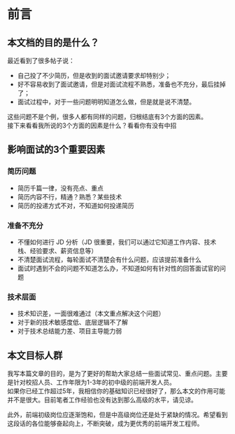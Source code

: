 # 前言

## 本文档的目的是什么？

最近看到了很多帖子说：

- 自己投了不少简历，但是收到的面试邀请要求却特别少；
- 好不容易收到了面试邀请，但是对面试流程不熟悉，准备也不充分，最后挂掉了；
- 面试过程中，对于一些问题明明知道怎么做，但是就是说不清楚。   
  
这些问题不是个例，很多人都有同样的问题，归根结底有3个方面的因素。     
接下来看看我所说的3个方面的因素是什么？看看你有没有中招

## 影响面试的3个重要因素

### 简历问题
- 简历千篇一律，没有亮点、重点
- 简历内容不行，精通？熟悉？某些技术
- 简历的投递方式不对，不知道如何投递简历

### 准备不充分
- 不懂如何进行 JD 分析（JD 很重要，我们可以通过它知道工作内容、技术栈、经验要求、薪资信息等）
- 不清楚面试流程，每轮面试不清楚会有什么问题，应该提前准备什么
- 面试时遇到不会的问题不知道怎么办，不知道如何有针对性的回答面试官的问题

### 技术层面
- 技术知识差，一面很难通过（本文重点解决这个问题）
- 对于新的技术敏感度低、底层逻辑不了解
- 对于技术总结能力差、项目主导能力弱

## 本文目标人群
我写本篇文章的目的，是为了更好的帮助大家总结一些面试常见、重点问题。主要是针对校招人员、工作年限为1-3年的初中级的前端开发人员。        
如果你已经工作超过5年，我相信你的基础知识已经很好了，那么本文的作用可能并不是很大。目前笔者工作经验也没有达到那么高级的水平，请见谅。   

此外，前端初级岗位应逐渐饱和，但是中高级岗位还是处于紧缺的情况。希望看到这段话的各位能够奋起向上，不断突破，成为更优秀的前端开发工程师。
